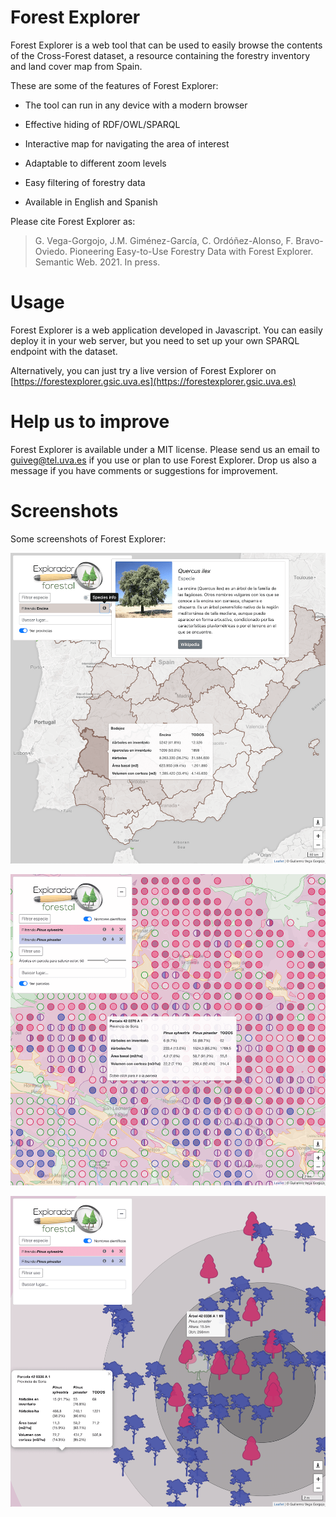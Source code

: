 Forest Explorer
==========
Forest Explorer is a web tool that can be used to easily browse the contents of the Cross-Forest dataset, a resource containing the forestry inventory and land cover map from Spain.

These are some of the features of Forest Explorer:

* The tool can run in any device with a modern browser

* Effective hiding of RDF/OWL/SPARQL

* Interactive map for navigating the area of interest

* Adaptable to different zoom levels

* Easy filtering of forestry data

* Available in English and Spanish


Please cite Forest Explorer as:

> G. Vega-Gorgojo, J.M. Giménez-García, C. Ordóñez-Alonso, F. Bravo-Oviedo. Pioneering Easy-to-Use Forestry Data with Forest Explorer. Semantic Web. 2021. In press.


Usage
==========
Forest Explorer is a web application developed in Javascript. You can easily deploy it in your web server, but you need to set up your own SPARQL endpoint with the dataset. 

Alternatively, you can just try a live version of Forest Explorer on [https://forestexplorer.gsic.uva.es](https://forestexplorer.gsic.uva.es)


Help us to improve
==========
Forest Explorer is available under a MIT license. Please send us an email to [guiveg@tel.uva.es](mailto:guiveg@tel.uva.es) if you use or plan to use Forest Explorer. Drop us also a message if you have comments or suggestions for improvement.

Screenshots
==========
Some screenshots of Forest Explorer:

![screenshot 0](/images/snapshot0.png)

![screenshot 1](/images/snapshot1.png)

![screenshot 2](/images/snapshot2.png)
